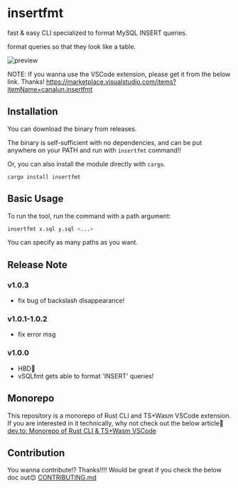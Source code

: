 # insertfmt

fast & easy CLI specialized to format MySQL INSERT queries.

format queries so that they look like a table.

![preview](https://raw.githubusercontent.com/canalun/insertfmt/main/images/preview.gif)

NOTE: If you wanna use the VSCode extension, please get it from the below link. Thanks!
https://marketplace.visualstudio.com/items?itemName=canalun.insertfmt

## Installation

You can download the binary from releases.

The binary is self-sufficient with no dependencies, and can be put anywhere on
your PATH and run with `insertfmt` command!!

Or, you can also install the module directly with `cargo`.

```
cargo install insertfmt
```

## Basic Usage

To run the tool, run the command with a path argument:

```bash
insertfmt x.sql y.sql <...>
```

You can specify as many paths as you want.

## Release Note

### v1.0.3

- fix bug of backslash disappearance!

### v1.0.1-1.0.2

- fix error msg

### v1.0.0

- HBD🎂
- vSQLfmt gets able to format 'INSERT' queries!

## Monorepo
This repository is a monorepo of Rust CLI and TS+Wasm VSCode extension.
If you are interested in it technically, why not check out the below article🌟
[dev.to: Monorepo of Rust CLI & TS+Wasm VSCode](https://dev.to/canalun/monorepo-of-rust-cli-tswasm-vscode-4bme)

## Contribution
You wanna contribute!? Thanks!!!! Would be great if you check the below doc out😊
[CONTRIBUTING.md](./CONTRIBUTING.md)